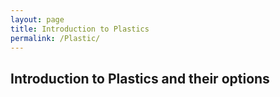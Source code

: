 ```yaml
---
layout: page
title: Introduction to Plastics
permalink: /Plastic/
---
```


## Introduction to Plastics and their options